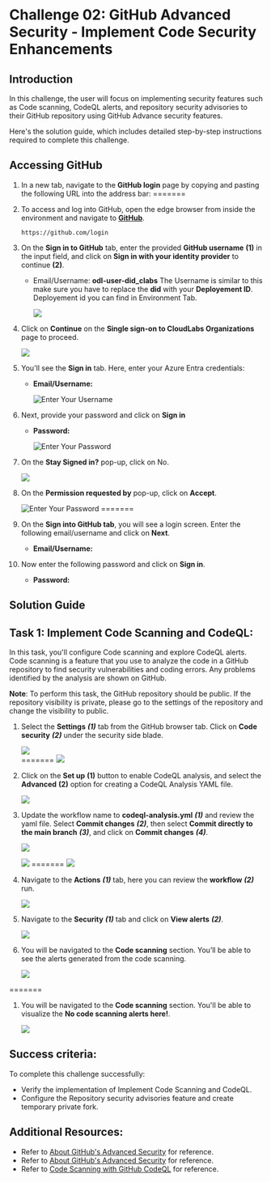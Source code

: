 # Challenge 02: GitHub Advanced Security - Implement Code Security Enhancements

## Introduction
In this challenge, the user will focus on implementing security features such as Code scanning, CodeQL alerts, and repository security advisories to their GitHub repository using GitHub Advance security features.

Here's the solution guide, which includes detailed step-by-step instructions required to complete this challenge.

## Accessing GitHub


1. In a new tab, navigate to the **GitHub login** page by copying and pasting the following URL into the address bar:
=======
1. To access and log into GitHub, open the edge browser from inside the environment and navigate to **[GitHub](https://github.com/)**.

   ```
   https://github.com/login
   ```


1. On the **Sign in to GitHub** tab, enter the provided **GitHub username** **(1)** in the input field, and click on **Sign in with your identity provider** to continue **(2)**.

    - Email/Username: **odl-user-did_clabs** The Username is similar to this  make sure you have to replace the **did** with your **Deployement ID**. Deployement id you can find in Environment Tab.

      ![](../media/01.png)

1. Click on **Continue** on the **Single sign-on to CloudLabs Organizations** page to proceed.

    ![](../media/02.png)

1. You'll see the **Sign in** tab. Here, enter your Azure Entra credentials:

   - **Email/Username:** 

       ![Enter Your Username](../media/03.png)

1. Next, provide your password and click on **Sign in**

   - **Password:** 

      ![Enter Your Password](../media/04.png)

1. On the **Stay Signed in?** pop-up, click on No.

    ![](../media/n69.png)

1. On the **Permission requested by** pop-up, click on **Accept**.

      ![Enter Your Password](../media/06.png)
=======
3. On the **Sign into GitHub tab**, you will see a login screen. Enter the following email/username and click on **Next**.

   - **Email/Username:** <inject key="GitHubUsername"></inject>

1. Now enter the following password and click on **Sign in**.

   - **Password:** <inject key="GitHubPassword"></inject>

## Solution Guide

## Task 1: Implement Code Scanning and CodeQL:

In this task, you'll configure Code scanning and explore CodeQL alerts. Code scanning is a feature that you use to analyze the code in a GitHub repository to find security vulnerabilities and coding errors. Any problems identified by the analysis are shown on GitHub.

**Note**: To perform this task, the GitHub repository should be public. If the repository visibility is private, please go to the settings of the repository and change the visibility to public.
   
1. Select the **Settings** ***(1)*** tab from the GitHub browser tab. Click on **Code security** ***(2)*** under the security side blade.


   ![](../media/n66.png)  
=======
   ![](../media/devops-devsecops-new-4.png)  

   
1. Click on the **Set up** **(1)** button to enable CodeQL analysis, and select the **Advanced** **(2)** option for creating a CodeQL Analysis YAML file.

   ![](../media/devops-devsecops-new-5.png)      

1. Update the workflow name to **codeql-analysis.yml** ***(1)*** and review the yaml file. Select **Commit changes** ***(2)***, then select **Commit directly to the main branch** ***(3)***, and click on **Commit changes** ***(4)***.
  
   ![](../media/c2t1s3.png)


   ![](../media/n65.png) 
=======
   ![](../media/ex5-task1-step3b.png) 

  
1. Navigate to the **Actions** ***(1)*** tab, here you can review the **workflow** ***(2)*** run.
    
   ![](../media/c2t1s4.png) 
  
1. Navigate to the **Security** ***(1)*** tab and click on **View alerts** ***(2)***.
   
   ![](../media/c2t1s5.png)
  
  
1. You will be navigated to the **Code scanning** section. You’ll be able to see the alerts generated from the code scanning.
   
   ![](../media/ex-noalerta.png)
    
=======
1. You will be navigated to the **Code scanning** section. You'll be able to visualize the **No code scanning alerts here!**.
   
   ![](../media/cl2-t1-s6.png)
   

 ## Success criteria:
To complete this challenge successfully:

   - Verify the implementation of Implement Code Scanning and CodeQL.
   - Configure the Repository security advisories feature and create temporary private fork.

## Additional Resources:

- Refer to [About GitHub's Advanced Security](https://docs.github.com/en/code-security/getting-started/github-security-features) for reference.
- Refer to [About GitHub's Advanced Security](https://docs.github.com/en/code-security/code-scanning/introduction-to-code-scanning/about-code-scanning-with-codeql) for reference.
- Refer to [Code Scanning with GitHub CodeQL](https://learn.microsoft.com/en-us/training/modules/code-scanning-with-github-codeql/) for reference.
